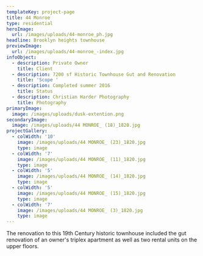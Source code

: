 ```yaml
---
templateKey: project-page
title: 44 Monroe
type: residential
heroImage:
  url: /images/uploads/44-monroe_ph.jpg
headline: Brooklyn heights townhouse
previewImage:
  url: /images/uploads/44-monroe_-index.jpg
infoObject:
  - description: Private Owner
    title: Client
  - description: 7200 sf Historic Townhouse Gut and Renovation
    title: 'Scope '
  - description: Completed summer 2016
    title: Status
  - description: Christian Harder Photography
    title: Photography
primaryImage:
  image: /images/uploads/dusk-extention.png
secondaryImage:
  image: /images/uploads/44 MONROE_ (18)_1820.jpg
projectGallery:
  - colWidth: '10'
    image: /images/uploads/44 MONROE_ (23)_1820.jpg
    type: image
  - colWidth: '7'
    image: /images/uploads/44 MONROE_ (11)_1820.jpg
    type: image
  - colWidth: '5'
    image: /images/uploads/44 MONROE_ (14)_1820.jpg
    type: image
  - colWidth: '5'
    image: /images/uploads/44 MONROE_ (15)_1820.jpg
    type: image
  - colWidth: '7'
    image: /images/uploads/44 MONROE_ (3)_1820.jpg
    type: image
---
```

The renovation to this 19th Century historic townhouse included the gut renovation of an owner's triplex apartment as well as two rental units on the upper floors.
